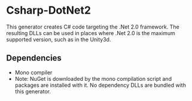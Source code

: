 # Csharp-DotNet2

This generator creates C# code targeting the .Net 2.0 framework. The resulting DLLs can be used in places where .Net 2.0 is the maximum supported version, such as in the Unity3d.

## Dependencies
- Mono compiler
- Note: NuGet is downloaded by the mono compilation script and packages are installed with it. No dependency DLLs are bundled with this generator.




